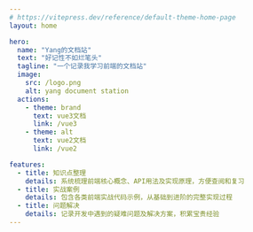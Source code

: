 ```yaml
---
# https://vitepress.dev/reference/default-theme-home-page
layout: home

hero:
  name: "Yang的文档站"
  text: "好记性不如烂笔头"
  tagline: "一个记录我学习前端的文档站"
  image:
    src: /logo.png
    alt: yang document station
  actions:
    - theme: brand
      text: vue3文档
      link: /vue3
    - theme: alt
      text: vue2文档
      link: /vue2

features:
  - title: 知识点整理
    details: 系统梳理前端核心概念、API用法及实现原理，方便查阅和复习
  - title: 实战案例
    details: 包含各类前端实战代码示例，从基础到进阶的完整实现过程
  - title: 问题解决
    details: 记录开发中遇到的疑难问题及解决方案，积累宝贵经验
---
```

